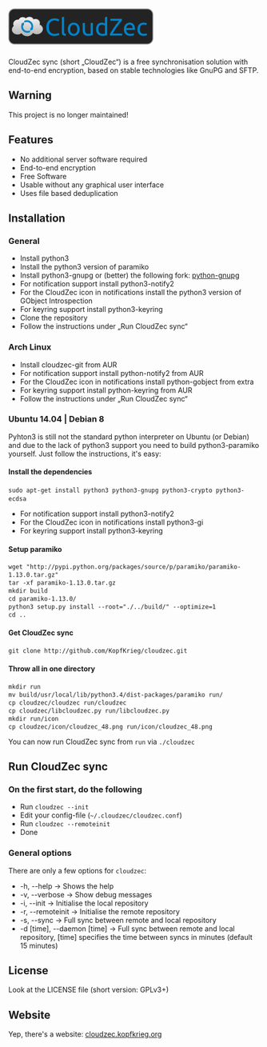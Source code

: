 # ![CloudZec sync](images/cloudzec_logo_mid.png) #

CloudZec sync (short „CloudZec“) is a free synchronisation solution with end-to-end encryption, based on stable technologies like GnuPG and SFTP.

## Warning ##

This project is no longer maintained!

## Features ##
- No additional server software required
- End-to-end encryption
- Free Software
- Usable without any graphical user interface
- Uses file based deduplication

## Installation ##

### General ###
- Install python3
- Install the python3 version of paramiko
- Install python3-gnupg or (better) the following fork: [python-gnupg](https://github.com/isislovecruft/python-gnupg)
- For notification support install python3-notify2
- For the CloudZec icon in notifications install the python3 version of GObject Introspection
- For keyring support install python3-keyring
- Clone the repository
- Follow the instructions under „Run CloudZec sync“

### Arch Linux ###
- Install cloudzec-git from AUR
- For notification support install python-notify2 from AUR
- For the CloudZec icon in notifications install python-gobject from extra
- For keyring support install python-keyring from AUR
- Follow the instructions under „Run CloudZec sync“

### Ubuntu 14.04 | Debian 8  ###
Pyhton3 is still not the standard python interpreter on Ubuntu (or Debian) and due to the lack of python3 support you need to build python3-paramiko yourself. Just follow the instructions, it's easy:

#### Install the dependencies ####
```sudo apt-get install python3 python3-gnupg python3-crypto python3-ecdsa```

- For notification support install python3-notify2
- For the CloudZec icon in notifications install python3-gi
- For keyring support install python3-keyring

#### Setup paramiko ####
```
wget "http://pypi.python.org/packages/source/p/paramiko/paramiko-1.13.0.tar.gz"
tar -xf paramiko-1.13.0.tar.gz
mkdir build
cd paramiko-1.13.0/
python3 setup.py install --root="./../build/" --optimize=1
cd ..
```

#### Get CloudZec sync ####
```git clone http://github.com/KopfKrieg/cloudzec.git```

#### Throw all in one directory ####
```
mkdir run
mv build/usr/local/lib/python3.4/dist-packages/paramiko run/
cp cloudzec/cloudzec run/cloudzec
cp cloudzec/libcloudzec.py run/libcloudzec.py
mkdir run/icon
cp cloudzec/icon/cloudzec_48.png run/icon/cloudzec_48.png
```

You can now run CloudZec sync from ```run``` via ```./cloudzec```

## Run CloudZec sync ##

### On the first start, do the following ###
- Run ```cloudzec --init```
- Edit your config-file (```~/.cloudzec/cloudzec.conf```)
- Run ```cloudzec --remoteinit```
- Done

### General options ###
There are only a few options for ```cloudzec```:
- -h, --help → Shows the help
- -v, --verbose → Show debug messages
- -i, --init → Initialise the local repository
- -r, --remoteinit → Initialise the remote repository
- -s, --sync → Full sync between remote and local repository
- -d [time], --daemon [time] → Full sync between remote and local repository, [time] specifies the time between syncs in minutes (default 15 minutes)

## License ##

Look at the LICENSE file (short version: GPLv3+)

## Website ##

Yep, there's a website: [cloudzec.kopfkrieg.org](http://cloudzec.kopfkrieg.org)
